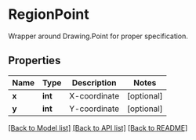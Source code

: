 # RegionPoint

Wrapper around Drawing.Point for proper specification.

## Properties
Name | Type | Description | Notes
---- | ---- | ----------- | -----
**x** | **int** | X-coordinate | [optional] 
**y** | **int** | Y-coordinate | [optional] 

[[Back to Model list]](../../README.md#documentation-for-models) [[Back to API list]](../../README.md#documentation-for-api-endpoints) [[Back to README]](../../README.md)


